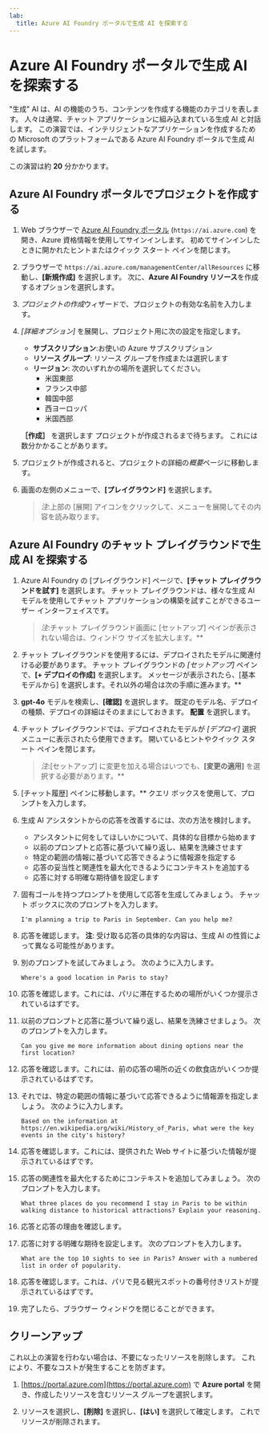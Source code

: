 ```yaml
---
lab:
  title: Azure AI Foundry ポータルで生成 AI を探索する
---
```


# Azure AI Foundry ポータルで生成 AI を探索する

"生成" AI は、AI の機能のうち、コンテンツを作成する機能のカテゴリを表します。 人々は通常、チャット アプリケーションに組み込まれている生成 AI と対話します。 この演習では、インテリジェントなアプリケーションを作成するための Microsoft のプラットフォームである Azure AI Foundry ポータルで生成 AI を試します。 

この演習は約 **20** 分かかります。

## Azure AI Foundry ポータルでプロジェクトを作成する

1. Web ブラウザーで [Azure AI Foundry ポータル](https://ai.azure.com) (`https://ai.azure.com`) を開き、Azure 資格情報を使用してサインインします。 初めてサインインしたときに開かれたヒントまたはクイック スタート ペインを閉じます。 

1. ブラウザーで `https://ai.azure.com/managementCenter/allResources` に移動し、**[新規作成]** を選択します。 次に、**Azure AI Foundry リソース**を作成するオプションを選択します。

1. *プロジェクトの作成*ウィザードで、プロジェクトの有効な名前を入力します。

1. *[詳細オプション]* を展開し、プロジェクト用に次の設定を指定します。
    - **サブスクリプション**:お使いの Azure サブスクリプション
    - **リソース グループ**: リソース グループを作成または選択します
    - **リージョン**: 次のいずれかの場所を選択してください。
        * 米国東部
        * フランス中部
        * 韓国中部
        * 西ヨーロッパ
        * 米国西部

    **［作成］** を選択します プロジェクトが作成されるまで待ちます。 これには数分かかることがあります。

1. プロジェクトが作成されると、プロジェクトの詳細の*概要*ページに移動します。

1. 画面の左側のメニューで、**[プレイグラウンド]** を選択します。 

    >*注*:上部の [展開] アイコンをクリックして、メニューを展開してその内容を読み取ります。

## Azure AI Foundry のチャット プレイグラウンドで生成 AI を探索する

1. Azure AI Foundry の [プレイグラウンド] ページで、**[チャット プレイグラウンドを試す]** を選択します。 チャット プレイグラウンドは、様々な生成 AI モデルを使用してチャット アプリケーションの構築を試すことができるユーザー インターフェイスです。  

    >*注*:チャット プレイグラウンド画面に [セットアップ] ペインが表示されない場合は、ウィンドウ サイズを拡大します。**  

1. チャット プレイグラウンドを使用するには、デプロイされたモデルに関連付ける必要があります。 チャット プレイグラウンドの *[セットアップ]* ペインで、**[+ デプロイの作成]** を選択します。 メッセージが表示されたら、[基本モデルから] を選択します。それ以外の場合は次の手順に進みます。** 

1. **gpt-4o** モデルを検索し、**[確認]** を選択します。 既定のモデル名、デプロイの種類、デプロイの詳細はそのままにしておきます。 **配置** を選択します。

1. チャット プレイグラウンドでは、デプロイされたモデルが *[デプロイ]* 選択メニューに表示されたら使用できます。 開いているヒントやクイック スタート ペインを閉じます。 

    >*注*:[セットアップ] に変更を加える場合はいつでも、**[変更の適用]** を選択する必要があります。** 

1. [チャット履歴] ペインに移動します。** クエリ ボックスを使用して、プロンプトを入力します。 

1. 生成 AI アシスタントからの応答を改善するには、次の方法を検討します。
    - アシスタントに何をしてほしいかについて、具体的な目標から始めます
    - 以前のプロンプトと応答に基づいて繰り返し、結果を洗練させます
    - 特定の範囲の情報に基づいて応答できるように情報源を指定する
    - 応答の妥当性と関連性を最大化できるようにコンテキストを追加する
    - 応答に対する明確な期待値を設定します

1. 固有ゴールを持つプロンプトを使用して応答を生成してみましょう。 チャット ボックスに次のプロンプトを入力します。

    ```prompt
    I'm planning a trip to Paris in September. Can you help me?
    ```

1. 応答を確認します。 **注**: 受け取る応答の具体的な内容は、生成 AI の性質によって異なる可能性があります。
 
1. 別のプロンプトを試してみましょう。 次のように入力します。

    ```prompt
    Where's a good location in Paris to stay? 
    ```

1. 応答を確認します。これには、パリに滞在するための場所がいくつか提示されているはずです。

1. 以前のプロンプトと応答に基づいて繰り返し、結果を洗練させましょう。 次のプロンプトを入力します。
    
    ```prompt
    Can you give me more information about dining options near the first location?
    ``` 

1. 応答を確認します。これには、前の応答の場所の近くの飲食店がいくつか提示されているはずです。 

1. それでは、特定の範囲の情報に基づいて応答できるように情報源を指定しましょう。 次のように入力します。 
    
    ```prompt
    Based on the information at https://en.wikipedia.org/wiki/History_of_Paris, what were the key events in the city's history?
    ```

1. 応答を確認します。これには、提供された Web サイトに基づいた情報が提示されているはずです。 

1. 応答の関連性を最大化するためにコンテキストを追加してみましょう。 次のプロンプトを入力します。 

    ```prompt
    What three places do you recommend I stay in Paris to be within walking distance to historical attractions? Explain your reasoning.
    ```

1. 応答と応答の理由を確認します。  

1. 応答に対する明確な期待を設定します。 次のプロンプトを入力します。
    
    ```prompt
    What are the top 10 sights to see in Paris? Answer with a numbered list in order of popularity.
    ```

1. 応答を確認します。これは、パリで見る観光スポットの番号付きリストが提示されているはずです。

1. 完了したら、ブラウザー ウィンドウを閉じることができます。

## クリーンアップ

これ以上の演習を行わない場合は、不要になったリソースを削除します。 これにより、不要なコストが発生することを防ぎます。

1. [https://portal.azure.com](https://portal.azure.com) で **Azure portal** を開き、作成したリソースを含むリソース グループを選択します。

1. リソースを選択し、**[削除]** を選択し、**[はい]** を選択して確定します。 これでリソースが削除されます。
